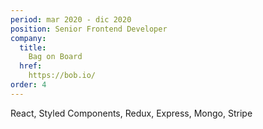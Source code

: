 ```yaml
---
period: mar 2020 - dic 2020
position: Senior Frontend Developer
company:
  title:
    Bag on Board
  href:
    https://bob.io/
order: 4
---
```

React, Styled Components, Redux, Express, Mongo, Stripe


